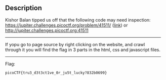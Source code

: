 ## Description
Kishor Balan tipped us off that the following code may need inspection: https://jupiter.challenges.picoctf.org/problem/41511/ ([link](https://jupiter.challenges.picoctf.org/problem/41511/)) or http://jupiter.challenges.picoctf.org:41511

---
If yopu go to page source by right clicking on the website, and crawl through it you will find the flag in 3 parts in the html, css and javascript files.

---
Flag:
```
picoCTF{tru3_d3t3ct1ve_0r_ju5t_lucky?832b0699}
```
